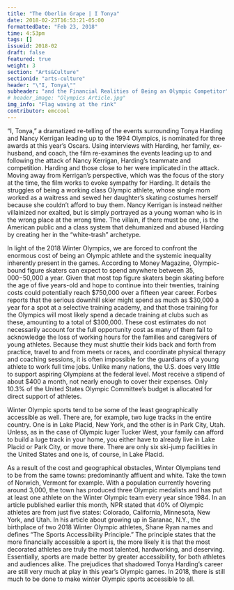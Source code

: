 ```yaml
---
title: "The Oberlin Grape | I Tonya"
date: 2018-02-23T16:53:21-05:00
formattedDate: "Feb 23, 2018"
time: 4:53pm
tags: []
issueid: 2018-02
draft: false
featured: true
weight: 3 
section: "Arts&Culture"
sectionid: "arts-culture"
header: "\"I, Tonya\""
subheader: "and the Financial Realities of Being an Olympic Competitor"
# header_image: "Olympics Article.jpg"
img_info: "Flag waving at the rink"
contributor: emccool
---
```


  “I, Tonya,” a dramatized re-telling of the events surrounding Tonya Harding and Nancy Kerrigan leading up to the 1994 Olympics, is nominated for three awards at this year’s Oscars. Using interviews with Harding, her family, ex-husband, and coach, the film re-examines the events leading up to and following the attack of Nancy Kerrigan, Harding’s teammate and competition. Harding and those close to her were implicated in the attack. Moving away from Kerrigan’s perspective, which was the focus of the story at the time, the film works to evoke sympathy for Harding. It details the struggles of being a working class Olympic athlete, whose single mom worked as a waitress and sewed her daughter’s skating costumes herself because she couldn’t afford to buy them. Nancy Kerrigan is instead neither villainized nor exalted, but is simply portrayed as a young woman who is in the wrong place at the wrong time. The villain, if there must be one, is the American public and a class system that dehumanized and abused Harding by creating her in the “white-trash” archetype.

In light of the 2018 Winter Olympics, we are forced to confront the enormous cost of being an Olympic athlete and the systemic inequality inherently present in the games. According to Money Magazine, Olympic-bound figure skaters can expect to spend anywhere between $35,000-$50,000 a year. Given that most top figure skaters begin skating before the age of five years-old and hope to continue into their twenties, training costs could potentially reach $750,000 over a fifteen year career. Forbes reports that the serious downhill skier might spend as much as $30,000 a year for a spot at a selective training academy, and that those training for the Olympics will most likely spend a decade training at clubs such as these, amounting to a total of $300,000. These cost estimates do not necessarily account for the full opportunity cost as many of them fail to acknowledge the loss of working hours for the families and caregivers of young athletes. Because they must shuttle their kids back and forth from practice, travel to and from meets or races, and coordinate physical therapy and coaching sessions, it is often impossible for the guardians of a young athlete to work full time jobs. Unlike many nations, the U.S. does very little to support aspiring Olympians at the federal level. Most receive a stipend of about $400 a month, not nearly enough to cover their expenses. Only 10.3% of the United States Olympic Committee’s budget is allocated for direct support of athletes.
  
Winter Olympic sports tend to be some of the least geographically accessible as well. There are, for example, two luge tracks in the entire country. One is in Lake Placid, New York, and the other is in Park City, Utah. Unless, as in the case of Olympic luger Tucker West, your family can afford to build a luge track in your home, you either have to already live in Lake Placid or Park City, or move there. There are only six ski-jump facilities in the United States and one is, of course, in Lake Placid.

As a result of the cost and geographical obstacles, Winter Olympians tend to be from the same towns: predominantly affluent and white. Take the town of Norwich, Vermont for example. With a population currently hovering around 3,000, the town has produced three Olympic medalists and has put at least one athlete on the Winter Olympic team every year since 1984. In an article published earlier this month, NPR stated that 40% of Olympic athletes are from just five states: Colorado, California, Minnesota, New York, and Utah. In his article about growing up in Saranac, N.Y., the birthplace of two 2018 Winter Olympic athletes, Shane Ryan names and defines “The Sports Accessibility Principle.” The principle states that the more financially accessible a sport is, the more likely it is that the most decorated athletes are truly the most talented, hardworking, and deserving. Essentially, sports are made better by greater accessibility, for both athletes and audiences alike. The prejudices that shadowed Tonya Harding’s career are still very much at play in this year’s Olympic games. In 2018, there is still much to be done to make winter Olympic sports accessible to all. 
